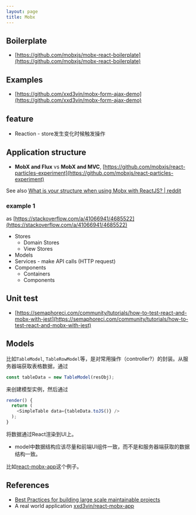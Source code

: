 ```yaml
---
layout: page
title: Mobx
---
```


## Boilerplate

- [https://github.com/mobxjs/mobx-react-boilerplate](https://github.com/mobxjs/mobx-react-boilerplate)

## Examples

- [https://github.com/xxd3vin/mobx-form-ajax-demo](https://github.com/xxd3vin/mobx-form-ajax-demo)

## feature

- Reaction - store发生变化时候触发操作

## Application structure

- **MobX and Flux** vs **MobX and MVC**, [https://github.com/mobxjs/react-particles-experiment](https://github.com/mobxjs/react-particles-experiment)

See also [What is your structure when using Mobx with ReactJS? | reddit](https://www.reddit.com/r/reactjs/comments/4fojit/what_is_your_structure_when_using_mobx_with/)

### example 1

as [https://stackoverflow.com/a/41066941/4685522](https://stackoverflow.com/a/41066941/4685522)

- Stores
  - Domain Stores
  - View Stores
- Models
- Services - make API calls (HTTP request)
- Components
  - Containers
  - Components

## Unit test

- [https://semaphoreci.com/community/tutorials/how-to-test-react-and-mobx-with-jest](https://semaphoreci.com/community/tutorials/how-to-test-react-and-mobx-with-jest)

## Models

比如`TableModel`, `TableRowModel`等，是对常用操作（controller?）的封装。从服务器端获取表格数据，通过

```js
const tableData = new TableModel(resObj);
```

来创建模型实例，然后通过

```js
render() {
  return (
    <SimpleTable data={tableData.toJS()} />
  );
}
```

将数据通过React渲染到UI上。

- model中数据结构应该尽量和前端UI组件一致，而不是和服务器端获取的数据结构一致。

比如[react-mobx-app](https://github.com/xxd3vin/react-mobx-app)这个例子。

## References

- [Best Practices for building large scale maintainable projects](https://mobx.js.org/best/store.html)
- A real world application [xxd3vin/react-mobx-app](https://github.com/xxd3vin/react-mobx-app)